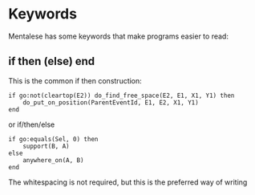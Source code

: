 # Keywords

Mentalese has some keywords that make programs easier to read:

## if then (else) end

This is the common if then construction:

    if go:not(cleartop(E2)) do_find_free_space(E2, E1, X1, Y1) then
        do_put_on_position(ParentEventId, E1, E2, X1, Y1)
    end

or if/then/else

    if go:equals(Sel, 0) then
        support(B, A)
    else
        anywhere_on(A, B)
    end

The whitespacing is not required, but this is the preferred way of writing
